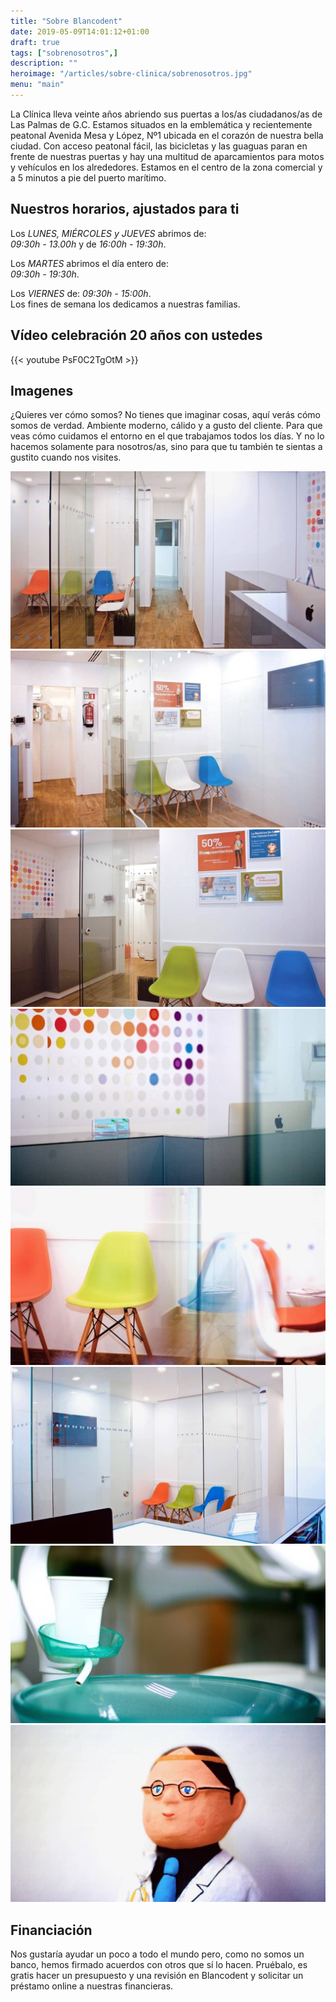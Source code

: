 ```yaml
---
title: "Sobre Blancodent"
date: 2019-05-09T14:01:12+01:00
draft: true
tags: ["sobrenosotros",]
description: ""
heroimage: "/articles/sobre-clinica/sobrenosotros.jpg"
menu: "main"
---
```


La Clínica lleva veinte años abriendo sus puertas a los/as ciudadanos/as de Las Palmas de G.C. Estamos situados en la emblemática y recientemente peatonal Avenida Mesa y López, Nº1 ubicada en el corazón de nuestra bella ciudad. Con acceso peatonal fácil, las bicicletas y las guaguas paran en frente de nuestras puertas y hay una multitud de aparcamientos para motos y vehículos en los alrededores. Estamos en el centro de la zona comercial y a 5 minutos a pie del puerto marítimo.

<h2 id="horarios"> Nuestros horarios, ajustados para ti</h2>

Los *LUNES, MIÉRCOLES y JUEVES* abrimos de:  
*09:30h - 13.00h* y de *16:00h - 19:30h*.  

Los *MARTES* abrimos el día entero de:  
*09:30h - 19:30h*.  

Los *VIERNES* de: *09:30h - 15:00h*.  
Los fines de semana los dedicamos a nuestras familias.

## Vídeo celebración 20 años con ustedes

{{< youtube PsF0C2TgOtM >}}

## Imagenes
¿Quieres ver cómo somos? No tienes que imaginar cosas, aquí verás cómo somos de verdad. Ambiente moderno, cálido y a gusto del cliente. Para que veas cómo cuidamos el entorno en el que trabajamos todos los días. Y no lo hacemos solamente para nosotros/as, sino para que tu también te sientas a gustito cuando nos visites.

<img class="image-full-width" src="cl-1.jpg" alt=""> <br>
<img class="image-full-width" src="cl-2.jpg" alt=""> <br>
<img class="image-full-width" src="cl-3.jpg" alt=""> <br>
<img class="image-full-width" src="cl-4.jpg" alt=""> <br>
<img class="image-full-width" src="cl-5.jpg" alt=""> <br>
<img class="image-full-width" src="cl-6.jpg" alt=""> <br>
<img class="image-full-width" src="cl-7.jpg" alt=""> <br>
<img class="image-full-width" src="cl-8.jpg" alt=""> <br>

## Financiación
Nos gustaría ayudar un poco a todo el mundo pero, como no somos un banco, hemos firmado acuerdos con otros que sí lo hacen. Pruébalo, es gratis hacer un presupuesto y una revisión en Blancodent y solicitar un préstamo online a nuestras financieras.